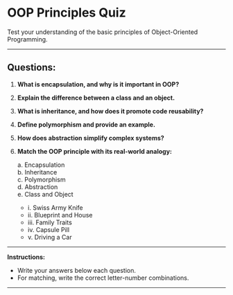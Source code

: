 # OOP Principles Quiz

Test your understanding of the basic principles of Object-Oriented Programming.

---

## **Questions:**

1. **What is encapsulation, and why is it important in OOP?**

2. **Explain the difference between a class and an object.**

3. **What is inheritance, and how does it promote code reusability?**

4. **Define polymorphism and provide an example.**

5. **How does abstraction simplify complex systems?**

6. **Match the OOP principle with its real-world analogy:**

   a. Encapsulation  
   b. Inheritance  
   c. Polymorphism  
   d. Abstraction  
   e. Class and Object  

   - i. Swiss Army Knife  
   - ii. Blueprint and House  
   - iii. Family Traits  
   - iv. Capsule Pill  
   - v. Driving a Car  

---

**Instructions:**

- Write your answers below each question.
- For matching, write the correct letter-number combinations.

---

